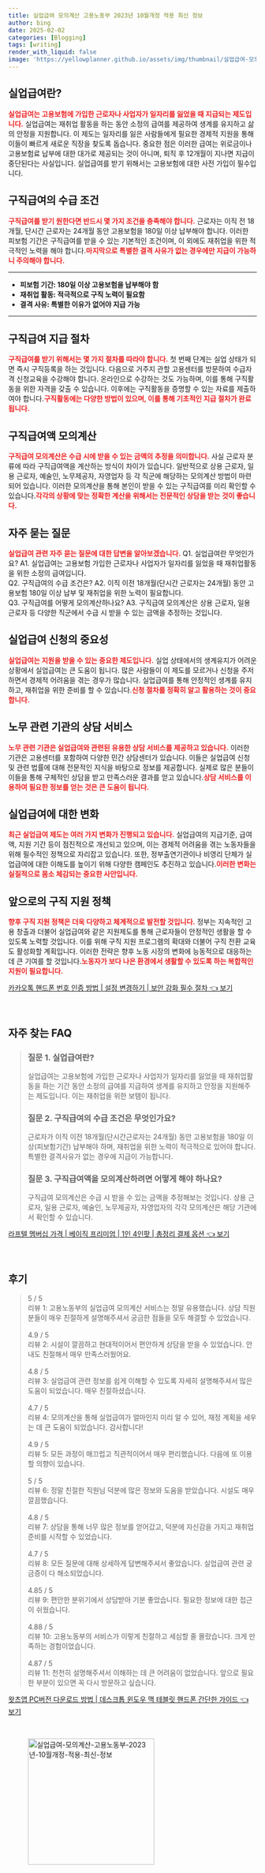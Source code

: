```yaml
---
title: 실업급여 모의계산 고용노동부 2023년 10월개정 적용 최신 정보
author: bing
date: 2025-02-02
categories: [Blogging]
tags: [writing]
render_with_liquid: false
image: 'https://yellowplanner.github.io/assets/img/thumbnail/실업급여-모의계산-고용노동부-2023년-10월개정-적용-최신-정보.webp'
---
```



<h2 id='실업급여란'>실업급여란?</h2>

<p><b><span style="color: #ee2323;">실업급여는 고용보험에 가입한 근로자나 사업자가 일자리를 잃었을 때 지급되는 제도입니다.</span></b>
실업급여는 재취업 활동을 하는 동안 소정의 급여를 제공하여 생계를 유지하고 삶의 안정을 지원합니다. 이 제도는 일자리를 잃은 사람들에게 필요한 경제적 지원을 통해 이들이 빠르게 새로운 직장을 찾도록 돕습니다. 중요한 점은 이러한 급여는 위로금이나 고용보험료 납부에 대한 대가로 제공되는 것이 아니며, 퇴직 후 12개월이 지나면 지급이 중단된다는 사실입니다. 실업급여를 받기 위해서는 고용보험에 대한 사전 가입이 필수입니다.</p>

<h2 id='구직급여의 수급 조건'>구직급여의 수급 조건</h2>

<p><b><span style="color: #ee2323;">구직급여를 받기 원한다면 반드시 몇 가지 조건을 충족해야 합니다.</span></b>
근로자는 이직 전 18개월, 단시간 근로자는 24개월 동안 고용보험을 180일 이상 납부해야 합니다. 이러한 피보험 기간은 구직급여를 받을 수 있는 기본적인 조건이며, 이 외에도 재취업을 위한 적극적인 노력을 해야 합니다.<b><span style="color: #ee2323;">마지막으로 특별한 결격 사유가 없는 경우에만 지급이 가능하니 주의해야 합니다.</span></b></p>

<hr />

<ul>
    <li><b>피보험 기간: 180일 이상 고용보험을 납부해야 함</b></li>
    <li><b>재취업 활동: 적극적으로 구직 노력이 필요함</b></li>
    <li><b>결격 사유: 특별한 이유가 없어야 지급 가능</b></li>
</ul>

<hr />

<h2 id='구직급여 지급 절차'>구직급여 지급 절차</h2>

<p><b><span style="color: #ee2323;">구직급여를 받기 위해서는 몇 가지 절차를 따라야 합니다.</span></b> 첫 번째 단계는 실업 상태가 되면 즉시 구직등록을 하는 것입니다. 다음으로 거주지 관할 고용센터를 방문하여 수급자격 신청교육을 수강해야 합니다. 온라인으로 수강하는 것도 가능하며, 이를 통해 구직활동을 위한 자격을 갖출 수 있습니다. 이후에는 구직활동을 증명할 수 있는 자료를 제출하여야 합니다.<b><span style="color: #ee2323;">구직활동에는 다양한 방법이 있으며, 이를 통해 기초적인 지급 절차가 완료됩니다.</span></b></p>

<h2 id='구직급여액 모의계산'>구직급여액 모의계산</h2>

<p><b><span style="color: #ee2323;">구직급여 모의계산은 수급 시에 받을 수 있는 금액의 추정을 의미합니다.</span></b>
사실 근로자 분류에 따라 구직급여액을 계산하는 방식이 차이가 있습니다. 일반적으로 상용 근로자, 일용 근로자, 예술인, 노무제공자, 자영업자 등 각 직군에 해당하는 모의계산 방법이 마련되어 있습니다. 이러한 모의계산을 통해 본인이 받을 수 있는 구직급여를 미리 확인할 수 있습니다.<b><span style="color: #ee2323;">각각의 상황에 맞는 정확한 계산을 위해서는 전문적인 상담을 받는 것이 좋습니다.</span></b></p>

<h2 id='자주 묻는 질문'>자주 묻는 질문</h2>

<p><b><span style="color: #ee2323;">실업급여 관련 자주 묻는 질문에 대한 답변을 알아보겠습니다.</span></b>
Q1. 실업급여란 무엇인가요?
A1. 실업급여는 고용보험 가입한 근로자나 사업자가 일자리를 잃었을 때 재취업활동을 위한 소정의 급여입니다.
<br>
Q2. 구직급여의 수급 조건은?
A2. 이직 이전 18개월(단시간 근로자는 24개월) 동안 고용보험 180일 이상 납부 및 재취업을 위한 노력이 필요합니다.
<br>
Q3. 구직급여를 어떻게 모의계산하나요?
A3. 구직급여 모의계산은 상용 근로자, 일용 근로자 등 다양한 직군에서 수급 시 받을 수 있는 금액을 추정하는 것입니다.</p>

<h2 id='실업급여 신청의 중요성'>실업급여 신청의 중요성</h2>

<p><b><span style="color: #ee2323;">실업급여는 지원을 받을 수 있는 중요한 제도입니다.</span></b>
실업 상태에서의 생계유지가 어려운 상황에서 실업급여는 큰 도움이 됩니다. 많은 사람들이 이 제도를 모르거나 신청을 주저하면서 경제적 어려움을 겪는 경우가 많습니다. 실업급여를 통해 안정적인 생계를 유지하고, 재취업을 위한 준비를 할 수 있습니다.<b><span style="color: #ee2323;">신청 절차를 정확히 알고 활용하는 것이 중요합니다.</span></b></p>

<h2 id='노무 관련 기관의 상담 서비스'>노무 관련 기관의 상담 서비스</h2>

<p><b><span style="color: #ee2323;">노무 관련 기관은 실업급여와 관련된 유용한 상담 서비스를 제공하고 있습니다.</span></b>
이러한 기관은 고용센터를 포함하여 다양한 민간 상담센터가 있습니다. 이들은 실업급여 신청 및 관련 법률에 대해 전문적인 지식을 바탕으로 정보를 제공합니다. 실제로 많은 분들이 이들을 통해 구체적인 상담을 받고 만족스러운 결과를 얻고 있습니다.<b><span style="color: #ee2323;">상담 서비스를 이용하여 필요한 정보를 얻는 것은 큰 도움이 됩니다.</span></b></p>

<h2 id='실업급여에 대한 변화'>실업급여에 대한 변화</h2>

<p><b><span style="color: #ee2323;">최근 실업급여 제도는 여러 가지 변화가 진행되고 있습니다.</span></b>
실업급여의 지급기준, 급여액, 지원 기간 등이 점진적으로 개선되고 있으며, 이는 경제적 어려움을 겪는 노동자들을 위해 필수적인 정책으로 자리잡고 있습니다. 또한, 정부출연기관이나 비영리 단체가 실업급여에 대한 이해도를 높이기 위해 다양한 캠페인도 추진하고 있습니다.<b><span style="color: #ee2323;">이러한 변화는 실질적으로 몸소 체감되는 중요한 사안입니다.</span></b></p>

<h2 id='앞으로의 구직 지원 정책'>앞으로의 구직 지원 정책</h2>

<p><b><span style="color: #ee2323;">향후 구직 지원 정책은 더욱 다양하고 체계적으로 발전할 것입니다.</span></b>
정부는 지속적인 고용 창출과 더불어 실업급여와 같은 지원제도를 통해 근로자들이 안정적인 생활을 할 수 있도록 노력할 것입니다. 이를 위해 구직 지원 프로그램의 확대와 더불어 구직 전환 교육도 활성화할 계획입니다. 이러한 전략은 향후 노동 시장의 변화에 능동적으로 대응하는 데 큰 기여를 할 것입니다.<b><span style="color: #ee2323;">노동자가 보다 나은 환경에서 생활할 수 있도록 하는 복합적인 지원이 필요합니다.</span></b></p>


<p><a class="click-button" title="카카오톡 핸드폰 번호 인증 방법 | 설정 변경하기 | 보안 강화 필수 절차" href="https://yellowplanner.github.io/posts/%EC%B9%B4%EC%B9%B4%EC%98%A4%ED%86%A1-%ED%95%B8%EB%93%9C%ED%8F%B0-%EB%B2%88%ED%98%B8-%EC%9D%B8%EC%A6%9D-%EB%B0%A9%EB%B2%95-%EC%84%A4%EC%A0%95-%EB%B3%80%EA%B2%BD%ED%95%98%EA%B8%B0-%EB%B3%B4%EC%95%88-%EA%B0%95%ED%99%94-%ED%95%84%EC%88%98-%EC%A0%88%EC%B0%A8/" rel="dofollow">카카오톡 핸드폰 번호 인증 방법 | 설정 변경하기 | 보안 강화 필수 절차 👈 보기</a></p><br>
<h2 id='자주_찾는_FAQ'>자주 찾는 FAQ</h2>
<div itemscope="" itemtype="https://schema.org/FAQPage"> 
<blockquote> 
<div itemscope="" itemprop="mainEntity" itemtype="https://schema.org/Question"> 
<h3 itemprop="name">질문 1. 실업급여란?</h3> 
<div itemscope="" itemprop="acceptedAnswer" itemtype="https://schema.org/Answer"> 
<span itemprop="text"> 
<p>실업급여는 고용보험에 가입한 근로자나 사업자가 일자리를 잃었을 때 재취업활동을 하는 기간 동안 소정의 급여를 지급하여 생계를 유지하고 안정을 지원해주는 제도입니다. 이는 재취업을 위한 보탬이 됩니다.</p> 
</span> 
</div> 
</div> 

<div itemscope="" itemprop="mainEntity" itemtype="https://schema.org/Question"> 
<h3 itemprop="name">질문 2. 구직급여의 수급 조건은 무엇인가요?</h3> 
<div itemscope="" itemprop="acceptedAnswer" itemtype="https://schema.org/Answer"> 
<span itemprop="text"> 
<p>근로자가 이직 이전 18개월(단시간근로자는 24개월) 동안 고용보험을 180일 이상(피보험기간) 납부해야 하며, 재취업을 위한 노력이 적극적으로 있어야 합니다. 특별한 결격사유가 없는 경우에 지급이 가능합니다.</p> 
</span> 
</div> 
</div> 

<div itemscope="" itemprop="mainEntity" itemtype="https://schema.org/Question"> 
<h3 itemprop="name">질문 3. 구직급여액을 모의계산하려면 어떻게 해야 하나요?</h3> 
<div itemscope="" itemprop="acceptedAnswer" itemtype="https://schema.org/Answer"> 
<span itemprop="text"> 
<p>구직급여 모의계산은 수급 시 받을 수 있는 금액을 추정해보는 것입니다. 상용 근로자, 일용 근로자, 예술인, 노무제공자, 자영업자의 각각 모의계산은 해당 기관에서 확인할 수 있습니다.</p> 
</span> 
</div> 
</div> 
</blockquote> 
</div>
<p><a class="click-button" title="라프텔 멤버십 가격 | 베이직 프리미엄 | 1인 4인팟 | 총정리 결제 옵션" href="https://yellowplanner.github.io/posts/%EB%9D%BC%ED%94%84%ED%85%94-%EB%A9%A4%EB%B2%84%EC%8B%AD-%EA%B0%80%EA%B2%A9-%EB%B2%A0%EC%9D%B4%EC%A7%81-%ED%94%84%EB%A6%AC%EB%AF%B8%EC%97%84-1%EC%9D%B8-4%EC%9D%B8%ED%8C%9F-%EC%B4%9D%EC%A0%95%EB%A6%AC-%EA%B2%B0%EC%A0%9C-%EC%98%B5%EC%85%98/" rel="dofollow">라프텔 멤버십 가격 | 베이직 프리미엄 | 1인 4인팟 | 총정리 결제 옵션 👈 보기</a></p><br>
<h2 id='후기'>후기</h2>
<div itemscope itemtype="https://schema.org/Product">
  <blockquote>
  <div itemprop="review" itemscope itemtype="https://schema.org/Review">
      <div itemprop="reviewRating" itemscope itemtype="https://schema.org/Rating"> <span itemprop="ratingValue">5</span> / <span itemprop="bestRating">5</span> </div>
      <span itemprop="reviewBody">리뷰 1: 고용노동부의 실업급여 모의계산 서비스는 정말 유용했습니다. 상담 직원 분들이 매우 친절하게 설명해주셔서 궁금한 점들을 모두 해결할 수 있었습니다.</span>
  </div>
  <br>
  <div itemprop="review" itemscope itemtype="https://schema.org/Review">
      <div itemprop="reviewRating" itemscope itemtype="https://schema.org/Rating"> <span itemprop="ratingValue">4.9</span> / <span itemprop="bestRating">5</span> </div>
      <span itemprop="reviewBody">리뷰 2: 시설이 깔끔하고 현대적이어서 편안하게 상담을 받을 수 있었습니다. 안내도 친절해서 매우 만족스러웠어요.</span>
  </div>
  <br>
  <div itemprop="review" itemscope itemtype="https://schema.org/Review">
      <div itemprop="reviewRating" itemscope itemtype="https://schema.org/Rating"> <span itemprop="ratingValue">4.8</span> / <span itemprop="bestRating">5</span> </div>
      <span itemprop="reviewBody">리뷰 3: 실업급여 관련 정보를 쉽게 이해할 수 있도록 자세히 설명해주셔서 많은 도움이 되었습니다. 매우 친절하셨습니다.</span>
  </div>
  <br>
  <div itemprop="review" itemscope itemtype="https://schema.org/Review">
      <div itemprop="reviewRating" itemscope itemtype="https://schema.org/Rating"> <span itemprop="ratingValue">4.7</span> / <span itemprop="bestRating">5</span> </div>
      <span itemprop="reviewBody">리뷰 4: 모의계산을 통해 실업급여가 얼마인지 미리 알 수 있어, 재정 계획을 세우는 데 큰 도움이 되었습니다. 감사합니다!</span>
  </div>
  <br>
  <div itemprop="review" itemscope itemtype="https://schema.org/Review">
      <div itemprop="reviewRating" itemscope itemtype="https://schema.org/Rating"> <span itemprop="ratingValue">4.9</span> / <span itemprop="bestRating">5</span> </div>
      <span itemprop="reviewBody">리뷰 5: 모든 과정이 매끄럽고 직관적이어서 매우 편리했습니다. 다음에 또 이용할 의향이 있습니다.</span>
  </div>
  <br>
  <div itemprop="review" itemscope itemtype="https://schema.org/Review">
      <div itemprop="reviewRating" itemscope itemtype="https://schema.org/Rating"> <span itemprop="ratingValue">5</span> / <span itemprop="bestRating">5</span> </div>
      <span itemprop="reviewBody">리뷰 6: 정말 친절한 직원님 덕분에 많은 정보와 도움을 받았습니다. 시설도 매우 깔끔했습니다.</span>
  </div>
  <br>
  <div itemprop="review" itemscope itemtype="https://schema.org/Review">
      <div itemprop="reviewRating" itemscope itemtype="https://schema.org/Rating"> <span itemprop="ratingValue">4.8</span> / <span itemprop="bestRating">5</span> </div>
      <span itemprop="reviewBody">리뷰 7: 상담을 통해 너무 많은 정보를 얻어갔고, 덕분에 자신감을 가지고 재취업 준비를 시작할 수 있었습니다.</span>
  </div>
  <br>
  <div itemprop="review" itemscope itemtype="https://schema.org/Review">
      <div itemprop="reviewRating" itemscope itemtype="https://schema.org/Rating"> <span itemprop="ratingValue">4.7</span> / <span itemprop="bestRating">5</span> </div>
      <span itemprop="reviewBody">리뷰 8: 모든 질문에 대해 상세하게 답변해주셔서 좋았습니다. 실업급여 관련 궁금증이 다 해소되었습니다.</span>
  </div>
  <br>
  <div itemprop="review" itemscope itemtype="https://schema.org/Review">
      <div itemprop="reviewRating" itemscope itemtype="https://schema.org/Rating"> <span itemprop="ratingValue">4.85</span> / <span itemprop="bestRating">5</span> </div>
      <span itemprop="reviewBody">리뷰 9: 편안한 분위기에서 상담받아 기분 좋았습니다. 필요한 정보에 대한 접근이 쉬웠습니다.</span>
  </div>
  <br>
  <div itemprop="review" itemscope itemtype="https://schema.org/Review">
      <div itemprop="reviewRating" itemscope itemtype="https://schema.org/Rating"> <span itemprop="ratingValue">4.88</span> / <span itemprop="bestRating">5</span> </div>
      <span itemprop="reviewBody">리뷰 10: 고용노동부의 서비스가 이렇게 친절하고 세심할 줄 몰랐습니다. 크게 만족하는 경험이었습니다.</span>
  </div>
  <br>
  <div itemprop="review" itemscope itemtype="https://schema.org/Review">
      <div itemprop="reviewRating" itemscope itemtype="https://schema.org/Rating"> <span itemprop="ratingValue">4.87</span> / <span itemprop="bestRating">5</span> </div>
      <span itemprop="reviewBody">리뷰 11: 천천히 설명해주셔서 이해하는 데 큰 어려움이 없었습니다. 앞으로 필요한 부분이 있으면 꼭 다시 방문하고 싶습니다.</span>
  </div>
  </blockquote>
</div>
<p><a class="click-button" title="왓츠앱 PC버전 다운로드 방법 | 데스크톱 윈도우 맥 테블릿 핸드폰 간단한 가이드" href="https://yellowplanner.github.io/posts/%EC%99%93%EC%B8%A0%EC%95%B1-PC%EB%B2%84%EC%A0%84-%EB%8B%A4%EC%9A%B4%EB%A1%9C%EB%93%9C-%EB%B0%A9%EB%B2%95-%EB%8D%B0%EC%8A%A4%ED%81%AC%ED%86%B1-%EC%9C%88%EB%8F%84%EC%9A%B0-%EB%A7%A5-%ED%85%8C%EB%B8%94%EB%A6%BF-%ED%95%B8%EB%93%9C%ED%8F%B0-%EA%B0%84%EB%8B%A8%ED%95%9C-%EA%B0%80%EC%9D%B4%EB%93%9C/" rel="dofollow">왓츠앱 PC버전 다운로드 방법 | 데스크톱 윈도우 맥 테블릿 핸드폰 간단한 가이드 👈 보기</a></p><br>
<figure class="image"><img src="https://yellowplanner.github.io/assets/img/thumbnail/실업급여-모의계산-고용노동부-2023년-10월개정-적용-최신-정보.webp" alt="실업급여-모의계산-고용노동부-2023년-10월개정-적용-최신-정보" width="256" height="256"></figure>